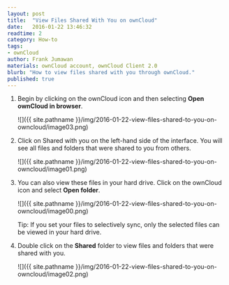 ```yaml
---
layout: post
title:  "View Files Shared With You on ownCloud"
date:   2016-01-22 13:46:32
readtime: 2
category: How-to
tags:
- ownCloud
author: Frank Jumawan
materials: ownCloud account, ownCloud Client 2.0
blurb: "How to view files shared with you through ownCloud."
published: true
---
```


1. Begin by clicking on the ownCloud icon and then selecting **Open ownCloud in browser**.

    ![]({{ site.pathname }}/img/2016-01-22-view-files-shared-to-you-on-owncloud/image03.png)

2. Click on Shared with you on the left-hand side of the interface. You will see all files and folders that were shared to you from others.

    ![]({{ site.pathname }}/img/2016-01-22-view-files-shared-to-you-on-owncloud/image01.png)

3. You can also view these files in your hard drive. Click on the ownCloud icon and select **Open folder**.

    ![]({{ site.pathname }}/img/2016-01-22-view-files-shared-to-you-on-owncloud/image00.png)

    Tip: If you set your files to selectively sync, only the selected files can be viewed in your hard drive.

4. Double click on the **Shared** folder to view files and folders that were shared with you.

    ![]({{ site.pathname }}/img/2016-01-22-view-files-shared-to-you-on-owncloud/image02.png)
